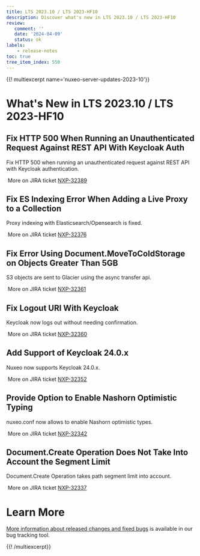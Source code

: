 ```yaml
---
title: LTS 2023.10 / LTS 2023-HF10
description: Discover what's new in LTS 2023.10 / LTS 2023-HF10
review:
   comment: ''
   date: '2024-04-09'
   status: ok
labels:
    - release-notes
toc: true
tree_item_index: 550
---
```


{{! multiexcerpt name='nuxeo-server-updates-2023-10'}}
# What's New in LTS 2023.10 / LTS 2023-HF10

## Fix HTTP 500 When Running an Unauthenticated Request Against REST API With Keycloak Auth

Fix HTTP 500 when running an unauthenticated request against REST API with Keycloak authentication.

<i class="fa fa-long-arrow-right" aria-hidden="true"></i>&nbsp;More on JIRA ticket [NXP-32389](https://jira.nuxeo.com/browse/NXP-32389)

## Fix ES Indexing Error When Adding a Live Proxy to a Collection

Proxy indexing with Elasticsearch/Opensearch is fixed.

<i class="fa fa-long-arrow-right" aria-hidden="true"></i>&nbsp;More on JIRA ticket [NXP-32376](https://jira.nuxeo.com/browse/NXP-32376)

## Fix Error Using Document.MoveToColdStorage on Objects Greater Than 5GB

S3 objects are sent to Glacier using the async transfer api.

<i class="fa fa-long-arrow-right" aria-hidden="true"></i>&nbsp;More on JIRA ticket [NXP-32361](https://jira.nuxeo.com/browse/NXP-32361)

## Fix Logout URI With Keycloak

Keycloak now logs out without needing confirmation.

<i class="fa fa-long-arrow-right" aria-hidden="true"></i>&nbsp;More on JIRA ticket [NXP-32360](https://jira.nuxeo.com/browse/NXP-32360)

## Add Support of Keycloak 24.0.x

Nuxeo now supports Keycloak 24.0.x.

<i class="fa fa-long-arrow-right" aria-hidden="true"></i>&nbsp;More on JIRA ticket [NXP-32352](https://jira.nuxeo.com/browse/NXP-32352)

##  Provide Option to Enable Nashorn Optimistic Typing

nuxeo.conf now allows to enable Nashorn optimistic types.

<i class="fa fa-long-arrow-right" aria-hidden="true"></i>&nbsp;More on JIRA ticket [NXP-32342](https://jira.nuxeo.com/browse/NXP-32342)

## Document.Create Operation Does Not Take Into Account the Segment Limit 

Document.Create Operation takes path segment limit into account.

<i class="fa fa-long-arrow-right" aria-hidden="true"></i>&nbsp;More on JIRA ticket [NXP-32337](https://jira.nuxeo.com/browse/NXP-32337)

# Learn More

[More information about released changes and fixed bugs](https://jira.nuxeo.com/secure/ReleaseNote.jspa?projectId=10011&version=22818) is available in our bug tracking tool.

{{! /multiexcerpt}}
